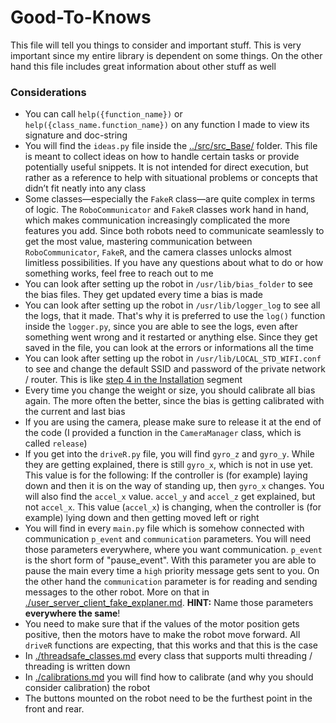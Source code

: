 # Good-To-Knows

This file will tell you things to consider and important stuff. This is very important since my entire library is dependent on some things. On the other hand this file includes great information about other stuff as well

### Considerations

- You can call `help({function_name})` or `help({class_name.function_name})` on any function I made to view its signature and doc-string
- You will find the `ideas.py` file inside the [../src/src_Base/](../src/src_Base/ideas.py) folder. This file is meant to collect ideas on how to handle certain tasks or provide potentially useful snippets. It is not intended for direct execution, but rather as a reference to help with situational problems or concepts that didn’t fit neatly into any class
- Some classes—especially the `FakeR` class—are quite complex in terms of logic. The `RoboCommunicator` and `FakeR` classes work hand in hand, which makes communication increasingly complicated the more features you add. Since both robots need to communicate seamlessly to get the most value, mastering communication between `RoboCommunicator`, `FakeR`, and the camera classes unlocks almost limitless possibilities. If you have any questions about what to do or how something works, feel free to reach out to me
- You can look after setting up the robot in `/usr/lib/bias_folder` to see the bias files. They get updated every time a bias is made
- You can look after setting up the robot in `/usr/lib/logger_log` to see all the logs, that it made. That's why it is preferred to use the `log()` function inside the `logger.py`, since you are able to see the logs, even after something went wrong and it restarted or anything else. Since they get saved in the file, you can look at the errors or informations all the time
- You can look after setting up the robot in `/usr/lib/LOCAL_STD_WIFI.conf` to see and change the default SSID and password of the private network / router. This is like [step 4 in the Installation](../README.md#Installation) segment
- Every time you change the weight or size, you should calibrate all bias again. The more often the better, since the bias is getting calibrated with the current and last bias
- If you are using the camera, please make sure to release it at the end of the code (I provided a function in the `CameraManager` class, which is called `release`)
- If you get into the `driveR.py` file, you will find `gyro_z` and `gyro_y`. While they are getting explained, there is still `gyro_x`, which is not in use yet. This value is for the following: If the controller is (for example) laying down and then it is on the way of standing up, then `gyro_x` changes. You will also find the `accel_x` value. `accel_y` and `accel_z` get explained, but not `accel_x`. This value (`accel_x`) is changing, when the controller is (for example) lying down and then getting moved left or right
- You will find in every `main.py` file which is somehow connected with communication `p_event` and `communication` parameters. You will need those parameters everywhere, where you want communication. `p_event` is the short form of "pause_event". With this parameter you are able to pause the main every time a `high` priority message gets sent to you. On the other hand the `communication` parameter is for reading and sending messages to the other robot. More on that in [./user_server_client_fake_explaner.md](./user_server_client_fake_explaner.md). **HINT:** Name those parameters **everywhere the same**! 
- You need to make sure that if the values of the motor position gets positive, then the motors have to make the robot move forward. All `driveR` functions are expecting, that this works and that this is the case
- In [./threadsafe_classes.md](./threadsafe_classes.md) every class that supports multi threading / threading is written down
- In [./calibrations.md](./calibrations.md) you will find how to calibrate (and why you should consider calibration) the robot
- The buttons mounted on the robot need to be the furthest point in the front and rear.
